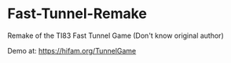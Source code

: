 # Fast-Tunnel-Remake
Remake of the TI83 Fast Tunnel Game (Don't know original author)

Demo at: https://hifam.org/TunnelGame
